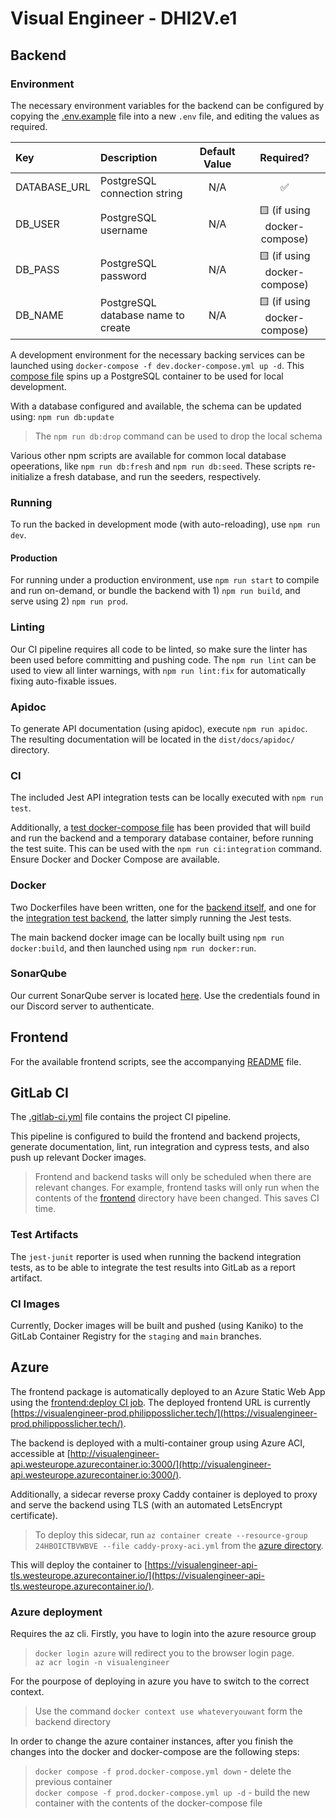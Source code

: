 # Visual Engineer - DHI2V.e1

## Backend

### Environment

The necessary environment variables for the backend can be configured by copying the [.env.example](./backend/.env.example) file into a new `.env` file, and editing the values as required.

| Key          | Description                        | Default Value |          Required?           |
| :----------- | :--------------------------------- | :-----------: | :--------------------------: |
| DATABASE_URL | PostgreSQL connection string       |      N/A      |              ✅              |
| DB_USER      | PostgreSQL username                |      N/A      | 🟨 (if using docker-compose) |
| DB_PASS      | PostgreSQL password                |      N/A      | 🟨 (if using docker-compose) |
| DB_NAME      | PostgreSQL database name to create |      N/A      | 🟨 (if using docker-compose) |

A development environment for the necessary backing services can be launched using `docker-compose -f dev.docker-compose.yml up -d`.
This [compose file](./backend/dev.docker-compose.yml) spins up a PostgreSQL container to be used for local development.

With a database configured and available, the schema can be updated using: `npm run db:update`

> The `npm run db:drop` command can be used to drop the local schema

Various other npm scripts are available for common local database opeerations, like `npm run db:fresh` and `npm run db:seed`. These scripts re-initialize a fresh database, and run the seeders, respectively.

### Running

To run the backed in development mode (with auto-reloading), use `npm run dev`.

#### Production

For running under a production environment, use `npm run start` to compile and run on-demand, or bundle the backend with 1) `npm run build`, and serve using 2) `npm run prod`.

### Linting

Our CI pipeline requires all code to be linted, so make sure the linter has been used before committing and pushing code.
The `npm run lint` can be used to view all linter warnings, with `npm run lint:fix` for automatically fixing auto-fixable issues.

### Apidoc

To generate API documentation (using apidoc), execute `npm run apidoc`. The resulting documentation will be located in the `dist/docs/apidoc/` directory.

### CI

The included Jest API integration tests can be locally executed with `npm run test`.

Additionally, a [test docker-compose file](./backend/test.docker-compose.yml) has been provided that will build and run the backend and a temporary database container, before running the test suite. This can be used with the `npm run ci:integration` command. Ensure Docker and Docker Compose are available.

### Docker

Two Dockerfiles have been written, one for the [backend itself](./backend/Dockerfile), and one for the [integration test backend](./backend/test.Dockerfile), the latter simply running the Jest tests.

The main backend docker image can be locally built using `npm run docker:build`, and then launched using `npm run docker:run`.

### SonarQube

Our current SonarQube server is located [here](https://sonarqube.philipposslicher.tech:8443/). Use the credentials found in our Discord server to authenticate.

## Frontend

For the available frontend scripts, see the accompanying [README](./frontend/README.md) file.

## GitLab CI

The [.gitlab-ci.yml](./.gitlab-ci-yml) file contains the project CI pipeline.

This pipeline is configured to build the frontend and backend projects, generate documentation, lint, run integration and cypress tests, and also push up relevant Docker images.

> Frontend and backend tasks will only be scheduled when there are relevant changes. For example, frontend tasks will only run when the contents of the [frontend](./frontend/) directory have been changed. This saves CI time.

### Test Artifacts

The `jest-junit` reporter is used when running the backend integration tests, as to be able to integrate the test results into GitLab as a report artifact.

### CI Images

Currently, Docker images will be built and pushed (using Kaniko) to the GitLab Container Registry for the `staging` and `main` branches.

## Azure

The frontend package is automatically deployed to an Azure Static Web App using the [frontend:deploy CI job](./.gitlab-ci.yml#176).
The deployed frontend URL is currently [https://visualengineer-prod.philipposslicher.tech/](https://visualengineer-prod.philipposslicher.tech/).

The backend is deployed with a multi-container group using Azure ACI, accessible at [http://visualengineer-api.westeurope.azurecontainer.io:3000/](http://visualengineer-api.westeurope.azurecontainer.io:3000/).

Additionally, a sidecar reverse proxy Caddy container is deployed to proxy and serve the backend using TLS (with an automated LetsEncrypt certificate).

> To deploy this sidecar, run `az container create --resource-group 24HBOICTBVWBVE --file caddy-proxy-aci.yml` from the [azure directory](./azure/).

This will deploy the container to [https://visualengineer-api-tls.westeurope.azurecontainer.io/](https://visualengineer-api-tls.westeurope.azurecontainer.io/).

### Azure deployment 

Requires the az cli. 
Firstly, you have to login into the azure resource group

> `docker login azure` will redirect you to the browser login page. <br>
> `az acr login -n visualengineer`

For the pourpose of deploying in azure you have to switch to the correct context.
> Use the command `docker context use whateveryouwant` form the backend directory

In order to change the azure container instances, after you finish the changes into the docker and docker-compose are the following steps:

> `docker compose -f prod.docker-compose.yml down` - delete the previous container <br>
> `docker compose -f prod.docker-compose.yml up -d` - build the new container with the contents of the docker-compose file


